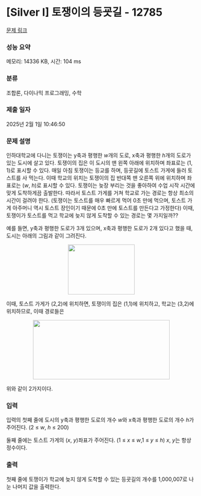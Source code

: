 # [Silver I] 토쟁이의 등굣길 - 12785 

[문제 링크](https://www.acmicpc.net/problem/12785) 

### 성능 요약

메모리: 14336 KB, 시간: 104 ms

### 분류

조합론, 다이나믹 프로그래밍, 수학

### 제출 일자

2025년 2월 1일 10:46:50

### 문제 설명

<p>인하대학교에 다니는 토쟁이는 y축과 평행한 <em>w</em>개의 도로, x축과 평행한 <em>h</em>개의 도로가 있는 도시에 살고 있다. 토쟁이의 집은 이 도시의 맨 왼쪽 아래에 위치하며 좌표로는 (1, 1)로 표시할 수 있다. 매일 아침 토쟁이는 등교를 하며, 등굣길에 토스트 가게에 들러 토스트를 사 먹는다. 이때 학교의 위치는 토쟁이의 집 반대쪽 맨 오른쪽 위에 위치하며 좌표로는 (<em>w</em>, <em>h</em>)로 표시할 수 있다. 토쟁이는 늦장 부리는 것을 좋아하여 수업 시작 시간에 맞게 도착하게끔 출발한다. 따라서 토스트 가게를 거쳐 학교로 가는 경로는 항상 최소의 시간이 걸려야 한다. (토쟁이는 토스트를 매우 빠르게 먹어 0초 만에 먹으며, 토스트 가게 아주머니 역시 토스트 장인이기 때문에 0초 만에 토스트를 만든다고 가정한다) 이때, 토쟁이가 토스트를 먹고 학교에 늦지 않게 도착할 수 있는 경로는 몇 가지일까??</p>

<p>예를 들면, y축과 평행한 도로가 3개 있으며, x축과 평행한  도로가 2개 있다고 했을 때, 도시는 아래의 그림과 같이 그려진다.</p>

<p style="text-align:center"><img alt="" src="https://onlinejudgeimages.s3-ap-northeast-1.amazonaws.com/problem/12785/1.png" style="height:133px; width:177px"></p>

<p>이때, 토스트 가게가 (2,2)에 위치하면, 토쟁이의 집은 (1,1)에 위치하고, 학교는 (3,2)에 위치하므로, 이때 경로들은</p>

<p style="text-align:center"><img alt="" src="https://onlinejudgeimages.s3-ap-northeast-1.amazonaws.com/problem/12785/2.png" style="height:158px; width:363px"></p>

<p>위와 같이 2가지이다.</p>

### 입력 

 <p>입력의 첫째 줄에 도시의 y축과 평행한 도로의 개수 <em>w</em>와 x축과 평행한 도로의 개수 <em>h</em>가 주어진다. (2 ≤ <em>w</em>, <em>h</em> ≤ 200)</p>

<p>둘째 줄에는 토스트 가게의 (<em>x</em>, <em>y</em>)좌표가 주어진다. (1 ≤ <em>x</em> ≤ <em>w</em>,1 ≤ <em>y</em> ≤ <em>h</em>) <em>x</em>, <em>y</em>는 항상 정수이다.</p>

### 출력 

 <p>첫째 줄에 토쟁이가 학교에 늦지 않게 도착할 수 있는 등굣길의 개수를 1,000,007로 나눈 나머지 값을 출력한다. </p>

